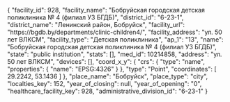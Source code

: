 {
    "facility_id": 928,
    "facility_name": "Бобруйская городская детская поликлиника № 4 (филиал УЗ БГДБ)",
    "district_id": "6-23-1",
    "district_name": "Ленинский район, Бобруйск",
    "facility_url": "https:\/\/bgdb.by\/departments\/clinic-children4\/",
    "facility_address": "ул. 50 лет ВЛКСМ",
    "facility_type": "Детская поликлиника",
    "ap_1": "13",
    "name": "Бобруйская городская детская поликлиника № 4 (филиал УЗ БГДБ)",
    "state": "public institution",
    "stats": [],
    "med_id": 10214858,
    "address": "ул. 50 лет ВЛКСМ",
    "devices": [],
    "coord_x_y": {
        "crs": {
            "type": "name",
            "properties": {
                "name": "EPSG:4326"
            }
        },
        "type": "Point",
        "coordinates": [
            29.2242,
            53.1436
        ]
    },
    "place_name": "Бобруйск",
    "place_type": "city",
    "localties_key": 152,
    "year_of_closing": null,
    "year_of_opening": "0",
    "healthcare_facility_key": 928,
    "administrative_division_id": "6-23-1"
}